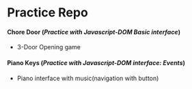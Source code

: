 # Practice Repo

#### Chore Door (*Practice with Javascript-DOM Basic interface*)
- 3-Door Opening game
#### Piano Keys (*Practice with Javascript-DOM interface: Events*)
- Piano interface with music(navigation with button)
